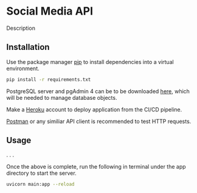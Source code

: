 # Social Media API

Description

## Installation

Use the package manager [pip](https://pip.pypa.io/en/stable/) to install dependencies into a virtual environment.

```bash
pip install -r requirements.txt
```

PostgreSQL server and pgAdmin 4 can be to be downloaded [here](https://pip.pypa.io/en/stable/), which will be needed to manage database objects. 

Make a [Heroku](https://www.heroku.com/) account to deploy application from the CI/CD pipeline. 

[Postman](https://www.postman.com/) or any similiar API client is recommended to test HTTP requests. 

## Usage

.
.
.

Once the above is complete, run the following in terminal under the app directory to start the server.
```bash
uvicorn main:app --reload
```
